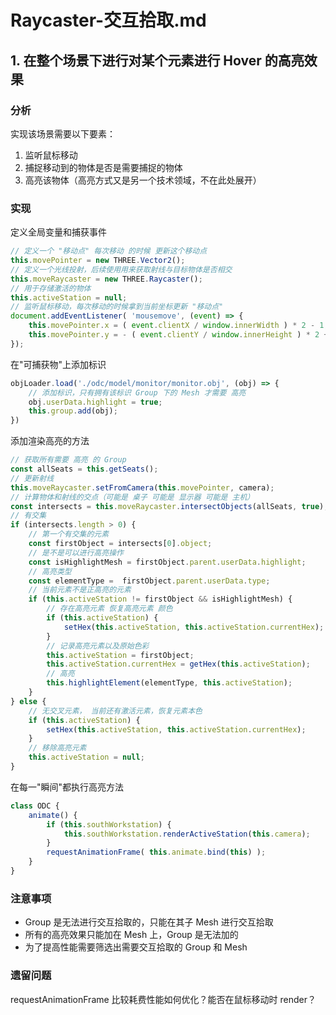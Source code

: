 # Raycaster-交互拾取.md

## 1. 在整个场景下进行对某个元素进行 Hover 的高亮效果

### 分析

实现该场景需要以下要素：

1. 监听鼠标移动
2. 捕捉移动到的物体是否是需要捕捉的物体
3. 高亮该物体（高亮方式又是另一个技术领域，不在此处展开）

### 实现

定义全局变量和捕获事件
```js
// 定义一个 "移动点" 每次移动 的时候 更新这个移动点
this.movePointer = new THREE.Vector2();
// 定义一个光线投射，后续使用用来获取射线与目标物体是否相交
this.moveRaycaster = new THREE.Raycaster();
// 用于存储激活的物体
this.activeStation = null;
// 监听鼠标移动，每次移动的时候拿到当前坐标更新 "移动点"
document.addEventListener( 'mousemove', (event) => {
    this.movePointer.x = ( event.clientX / window.innerWidth ) * 2 - 1;
    this.movePointer.y = - ( event.clientY / window.innerHeight ) * 2 + 1;
});
```

在"可捕获物"上添加标识
```js
objLoader.load('./odc/model/monitor/monitor.obj', (obj) => {
    // 添加标识，只有拥有该标识 Group 下的 Mesh 才需要 高亮
    obj.userData.highlight = true;
    this.group.add(obj);
})
```

添加渲染高亮的方法
```js
// 获取所有需要 高亮 的 Group
const allSeats = this.getSeats();
// 更新射线
this.moveRaycaster.setFromCamera(this.movePointer, camera);
// 计算物体和射线的交点（可能是 桌子 可能是 显示器 可能是 主机）
const intersects = this.moveRaycaster.intersectObjects(allSeats, true);
// 有交集
if (intersects.length > 0) {
    // 第一个有交集的元素
    const firstObject = intersects[0].object;
    // 是不是可以进行高亮操作
    const isHighlightMesh = firstObject.parent.userData.highlight;
    // 高亮类型
    const elementType =  firstObject.parent.userData.type;
    // 当前元素不是正高亮的元素
    if (this.activeStation != firstObject && isHighlightMesh) {
        // 存在高亮元素 恢复高亮元素 颜色
        if (this.activeStation) {
            setHex(this.activeStation, this.activeStation.currentHex);
        }
        // 记录高亮元素以及原始色彩
        this.activeStation = firstObject;
        this.activeStation.currentHex = getHex(this.activeStation);
        // 高亮
        this.highlightElement(elementType, this.activeStation);
    }
} else {
    // 无交叉元素， 当前还有激活元素，恢复元素本色
    if (this.activeStation) {
        setHex(this.activeStation, this.activeStation.currentHex);
    }
    // 移除高亮元素
    this.activeStation = null;
}
```

在每一"瞬间"都执行高亮方法
```js
class ODC {
    animate() {
        if (this.southWorkstation) {
            this.southWorkstation.renderActiveStation(this.camera);
        }
        requestAnimationFrame( this.animate.bind(this) );
    }
}
```
### 注意事项

- Group 是无法进行交互拾取的，只能在其子 Mesh 进行交互拾取
- 所有的高亮效果只能加在 Mesh 上，Group 是无法加的
- 为了提高性能需要筛选出需要交互拾取的 Group 和 Mesh 

### 遗留问题

requestAnimationFrame 比较耗费性能如何优化？能否在鼠标移动时 render？
